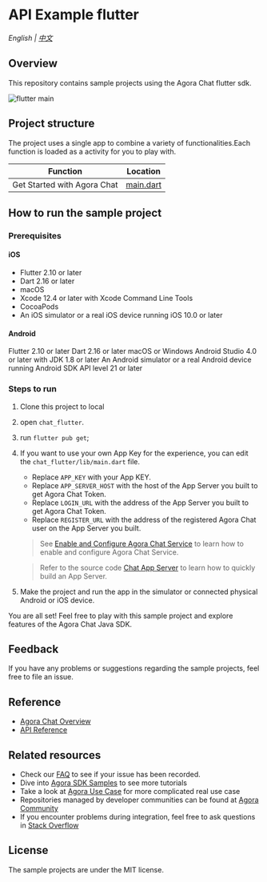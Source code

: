 # API Example flutter

_English | [中文](README.zh.md)_

## Overview

This repository contains sample projects using the Agora Chat flutter sdk.

![flutter main](/images/flutter_main.jpeg)

## Project structure

The project uses a single app to combine a variety of functionalities.Each function is loaded as a activity for you to play with.

| Function | Location |
| --- | --- |
| Get Started with Agora Chat | [main.dart](https://github.com/AgoraIO/Agora-Chat-API-Examples/blob/main/chat_flutter/lib/main.dart) |

## How to run the sample project

### Prerequisites

#### iOS

- Flutter 2.10 or later
- Dart 2.16 or later
- macOS
- Xcode 12.4 or later with Xcode Command Line Tools
- CocoaPods
- An iOS simulator or a real iOS device running iOS 10.0 or later

#### Android

Flutter 2.10 or later
Dart 2.16 or later
macOS or Windows
Android Studio 4.0 or later with JDK 1.8 or later
An Android simulator or a real Android device running Android SDK API level 21 or later

### Steps to run


1. Clone this project to local
2. open `chat_flutter`.
3. run `flutter pub get`;
4. If you want to use your own App Key for the experience, you can edit the `chat_flutter/lib/main.dart` file.
   - Replace `APP_KEY` with your App KEY.
   - Replace `APP_SERVER_HOST` with the host of the App Server you built to get Agora Chat Token.
   - Replace `LOGIN_URL` with the address of the App Server you built to get Agora Chat Token.
   - Replace `REGISTER_URL` with the address of the registered Agora Chat user on the App Server you built.

   > See [Enable and Configure Agora Chat Service](https://docs.agora.io/cn/agora-chat/enable_agora_chat?platform=flutter) to learn how to enable and configure Agora Chat Service.

   > Refer to the source code [Chat App Server](https://github.com/AgoraIO/Agora-Chat-API-Examples/tree/main/chat-app-server) to learn how to quickly build an App Server.

5. Make the project and run the app in the simulator or connected physical Android or iOS device.

You are all set! Feel free to play with this sample project and explore features of the Agora Chat Java SDK.

## Feedback

If you have any problems or suggestions regarding the sample projects, feel free to file an issue.

## Reference

- [Agora Chat Overview](https://docs.agora.io/en/agora-chat/agora_chat_get_started_flutter?platform=Flutter)
- [API Reference](https://docs.agora.io/en/agora-chat/api-ref?platform=Flutter)

## Related resources

- Check our [FAQ](https://docs.agora.io/en/faq) to see if your issue has been recorded.
- Dive into [Agora SDK Samples](https://github.com/AgoraIO) to see more tutorials
- Take a look at [Agora Use Case](https://github.com/AgoraIO-usecase) for more complicated real use case
- Repositories managed by developer communities can be found at [Agora Community](https://github.com/AgoraIO-Community)
- If you encounter problems during integration, feel free to ask questions in [Stack Overflow](https://stackoverflow.com/questions/tagged/agora.io)

## License

The sample projects are under the MIT license.
